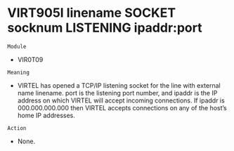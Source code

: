 # VIRT905I linename SOCKET socknum LISTENING ipaddr:port

`Module`
- VIR0T09

`Meaning`
- VIRTEL has opened a TCP/IP listening socket for the line with external name linename. port is the listening port number, and ipaddr is the IP address on which VIRTEL will accept incoming connections. If ipaddr is 000.000.000.000 then VIRTEL accepts connections on any of the host’s home IP addresses.

`Action`
- None.
